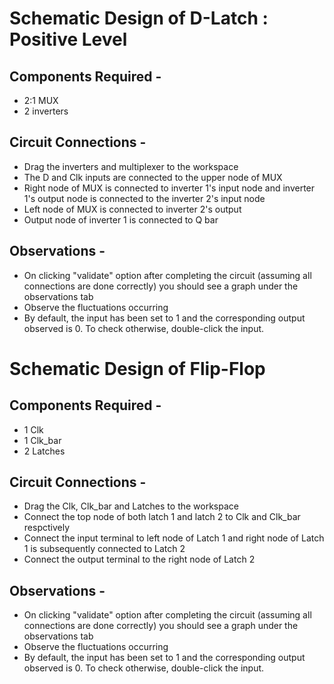 # Schematic Design of D-Latch : Positive Level

## Components Required - 

* 2:1 MUX
* 2 inverters

## Circuit Connections - 

* Drag the inverters and multiplexer to the workspace
* The D and Clk inputs are connected to the upper node of MUX 
* Right node of MUX is connected to inverter 1's input node and inverter 1's output node is connected to the inverter 2's input node
* Left node of MUX is connected to inverter 2's output 
* Output node of inverter 1 is connected to Q bar 

## Observations - 

* On clicking "validate" option after completing the circuit (assuming all connections are done correctly) you should see a graph under the observations tab
* Observe the fluctuations occurring 
* By default, the input has been set to 1 and the corresponding output observed is 0. To check otherwise, double-click the input.

# Schematic Design of Flip-Flop

## Components Required - 

* 1 Clk
* 1 Clk_bar
* 2 Latches

## Circuit Connections - 

* Drag the Clk, Clk_bar and Latches to the workspace
* Connect the top node of both latch 1 and latch 2 to Clk and Clk_bar respctively
* Connect the input terminal to left node of Latch 1 and right node of Latch 1 is subsequently connected to Latch 2
* Connect the output terminal to the right node of Latch 2 

## Observations - 

* On clicking "validate" option after completing the circuit (assuming all connections are done correctly) you should see a graph under the observations tab
* Observe the fluctuations occurring 
* By default, the input has been set to 1 and the corresponding output observed is 0. To check otherwise, double-click the input.


